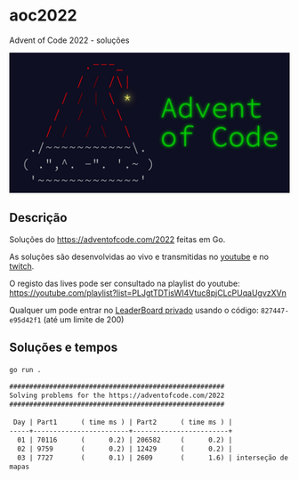 # aoc2022

Advent of Code 2022 - soluções

![Advent Of Code](./aoc.jpeg)

## Descrição

Soluções do https://adventofcode.com/2022 feitas em Go.

As soluções são desenvolvidas ao vivo e transmitidas no
[youtube](https://youtube.com/@tcarreira) e no
[twitch](https://twitch.tv/tcarreira).

O registo das lives pode ser consultado na playlist do youtube:
https://youtube.com/playlist?list=PLJgtTDTisWI4Vtuc8pjCLcPUqaUgvzXVn

Qualquer um pode entrar no [LeaderBoard privado](https://adventofcode.com/2022/leaderboard/private) usando o código: `827447-e95d42f1` (até um limite de 200)



## Soluções e tempos

`go run .`

```
######################################################
Solving problems for the https://adventofcode.com/2022
######################################################

 Day | Part1      ( time ms ) | Part2      ( time ms ) |
-----+------------------------+------------------------+
  01 | 70116      (      0.2) | 206582     (      0.2) |
  02 | 9759       (      0.2) | 12429      (      0.2) |
  03 | 7727       (      0.1) | 2609       (      1.6) | interseção de mapas
```